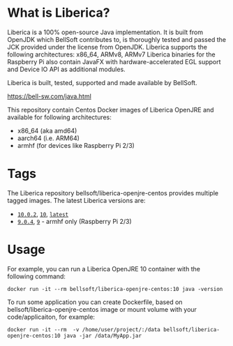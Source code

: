 # What is Liberica?

Liberica is a 100% open-source Java implementation.
It is built from OpenJDK which BellSoft contributes to, is thoroughly
tested and passed the JCK provided under the license from OpenJDK.
Liberica supports the following architectures: x86_64, ARMv8, ARMv7
Liberica binaries for the Raspberry Pi also contain JavaFX with hardware-accelerated EGL support and Device IO API as additional modules.

Liberica is built, tested, supported and made available by BellSoft.

https://bell-sw.com/java.html

This repository contain Centos Docker images of Liberica OpenJRE and available for following architectures:
* x86_64 (aka amd64)
* aarch64 (i.e. ARM64)
* armhf (for devices like Raspberry Pi 2/3)

# Tags

The Liberica repository bellsoft/liberica-openjre-centos provides multiple tagged images. The latest Liberica versions are:

* [`10.0.2`](https://github.com/bell-sw/Liberica/blob/master/docker/repos/liberica-openjre-centos/10.0.2/Dockerfile), [`10`](https://github.com/bell-sw/Liberica/blob/master/docker/repos/liberica-openjre-centos/10.0.2/Dockerfile), [`latest`](https://github.com/bell-sw/Liberica/blob/master/docker/repos/liberica-openjre-centos/10.0.2/Dockerfile)
* [`9.0.4`](https://github.com/bell-sw/Liberica/blob/master/docker/repos/liberica-openjre-centos/9.0.4/Dockerfile), [`9`](https://github.com/bell-sw/Liberica/blob/master/docker/repos/liberica-openjre-centos/9.0.4/Dockerfile) - armhf only (Raspberry Pi 2/3)

# Usage

For example, you can run a Liberica OpenJRE 10 container with the following command:

 `docker run -it --rm bellsoft/liberica-openjre-centos:10 java -version`

To run some application you can create Dockerfile, based on bellsoft/liberica-openjre-centos image or mount volume with your code/applicaiton, for example:

 `docker run -it --rm  -v /home/user/project/:/data bellsoft/liberica-openjre-centos:10 java -jar /data/MyApp.jar`
